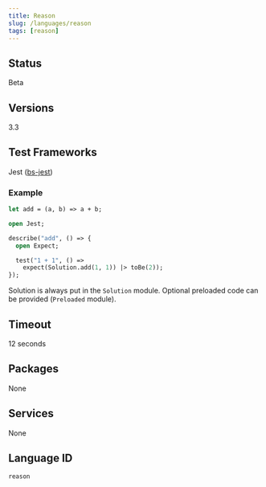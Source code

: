 ```yaml
---
title: Reason
slug: /languages/reason
tags: [reason]
---
```



## Status

Beta

## Versions

3.3

## Test Frameworks

Jest ([bs-jest](https://github.com/glennsl/bs-jest))

### Example

```ocaml
let add = (a, b) => a + b;
```
```ocaml
open Jest;

describe("add", () => {
  open Expect;

  test("1 + 1", () =>
    expect(Solution.add(1, 1)) |> toBe(2));
});
```

Solution is always put in the `Solution` module. Optional preloaded code can be provided (`Preloaded` module).

## Timeout

12 seconds

## Packages

None

## Services

None

## Language ID

`reason`
